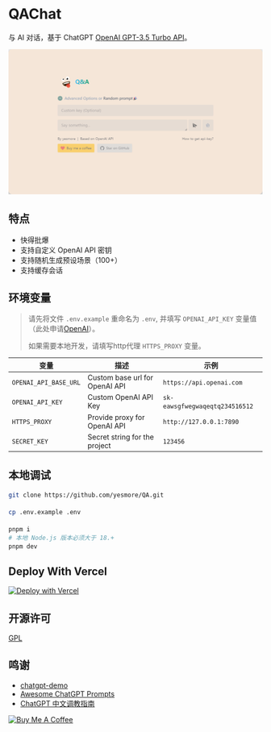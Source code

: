 # QAChat

与 AI 对话，基于 ChatGPT [OpenAI GPT-3.5 Turbo API](https://platform.openai.com/docs/guides/chat)。

![web](./web.png)

## 特点

- 快得批爆
- 支持自定义 OpenAI API 密钥
- 支持随机生成预设场景（100+）
- 支持缓存会话

## 环境变量

> 请先将文件 `.env.example` 重命名为 `.env`, 并填写 `OPENAI_API_KEY` 变量值（此处申请[OpenAI](https://platform.openai.com/account/api-keys)）。
> 
> 如果需要本地开发，请填写http代理 `HTTPS_PROXY` 变量。


| 变量                  | 描述                           | 示例                           |
| --------------------- | ------------------------------ | ------------------------------ |
| `OPENAI_API_BASE_URL` | Custom base url for OpenAI API | `https://api.openai.com`       |
| `OPENAI_API_KEY`      | Custom OpenAI API Key          | `sk-eawsgfwegwaqeqtq234516512` |
| `HTTPS_PROXY`         | Provide proxy for OpenAI API   | `http://127.0.0.1:7890`        |
| `SECRET_KEY`          | Secret string for the project  | `123456`                       |


## 本地调试

```bash
git clone https://github.com/yesmore/QA.git

cp .env.example .env

pnpm i
# 本地 Node.js 版本必须大于 18.+
pnpm dev
```

## Deploy With Vercel

[![Deploy with Vercel](https://vercel.com/button)](https://vercel.com/new/clone?repository-url=https%3A%2F%2Fgithub.com%2Fyesmore%2FQA&env=OPENAI_API_KEY&envDescription=OpenAI%20API%20Key&envLink=https%3A%2F%2Fplatform.openai.com%2Faccount%2Fapi-keys)

## 开源许可

[GPL](./LICENSE)

## 鸣谢

- [chatgpt-demo](https://github.com/ddiu8081/chatgpt-demo)
- [Awesome ChatGPT Prompts](https://prompts.chat/)
- [ChatGPT 中文调教指南](https://chatguide.plexpt.com/)

<a href="https://www.buymeacoffee.com/yesmore" target="_blank"><img src="https://cdn.buymeacoffee.com/buttons/v2/default-yellow.png" alt="Buy Me A Coffee" style="height: 60px !important;width: 217px !important;" ></a>